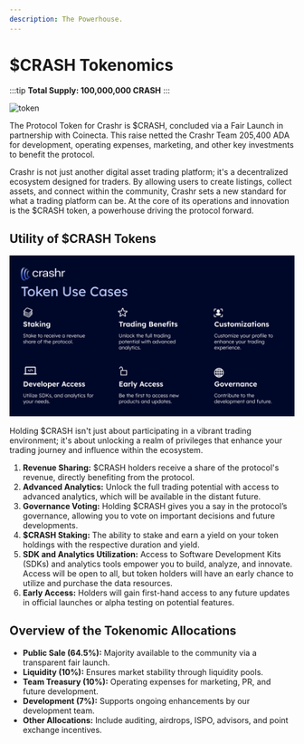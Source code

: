 ```yaml
---
description: The Powerhouse.
---
```


# $CRASH Tokenomics

:::tip
**Total Supply: 100,000,000 CRASH**
:::

![token](/img/token.png)


The Protocol Token for Crashr is $CRASH, concluded via a Fair Launch in partnership with Coinecta. This raise netted the Crashr Team 205,400 ADA for development, operating expenses, marketing, and other key investments to benefit the protocol. 

Crashr is not just another digital asset trading platform; it's a decentralized ecosystem designed for traders. By allowing users to create listings, collect assets, and connect within the community, Crashr sets a new standard for what a trading platform can be. At the core of its operations and innovation is the $CRASH token, a powerhouse driving the protocol forward.

## Utility of $CRASH Tokens

![token utility](/img/TokenUtility.png)

Holding $CRASH isn't just about participating in a vibrant trading environment; it's about unlocking a realm of privileges that enhance your trading journey and influence within the ecosystem.

1. **Revenue Sharing:** $CRASH holders receive a share of the protocol's revenue, directly benefiting from the protocol.
2. **Advanced Analytics:** Unlock the full trading potential with access to advanced analytics, which will be available in the distant future.
3. **Governance Voting:** Holding $CRASH gives you a say in the protocol’s governance, allowing you to vote on important decisions and future developments.
4. **$CRASH Staking:** The ability to stake and earn a yield on your token holdings with the respective duration and yield.
5. **SDK and Analytics Utilization:** Access to Software Development Kits (SDKs) and analytics tools empower you to build, analyze, and innovate. Access will be open to all, but token holders will have an early chance to utilize and purchase the data resources.
6. **Early Access:** Holders will gain first-hand access to any future updates in official launches or alpha testing on potential features.

## Overview of the Tokenomic Allocations

- **Public Sale (64.5%):** Majority available to the community via a transparent fair launch.
- **Liquidity (10%):** Ensures market stability through liquidity pools.
- **Team Treasury (10%):** Operating expenses for marketing, PR, and future development.
- **Development (7%):** Supports ongoing enhancements by our development team.
- **Other Allocations:** Include auditing, airdrops, ISPO, advisors, and point exchange incentives.
